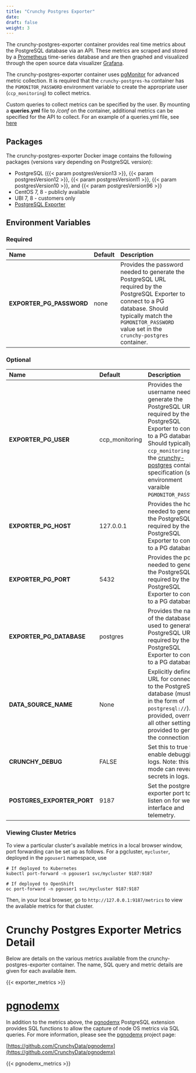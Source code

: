 ```yaml
---
title: "Crunchy Postgres Exporter"
date:
draft: false
weight: 3
---
```


The crunchy-postgres-exporter container provides real time metrics about the PostgreSQL database
via an API. These metrics are scraped and stored by a [Prometheus](https://prometheus.io)
time-series database and are then graphed and visualized through the open source data
visualizer [Grafana](https://grafana.com/).

The crunchy-postgres-exporter container uses [pgMonitor](https://github.com/CrunchyData/pgmonitor) for advanced metric collection.
It is required that the `crunchy-postgres-ha` container has the `PGMONITOR_PASSWORD` environment
variable to create the appropriate user (`ccp_monitoring`) to collect metrics.

Custom queries to collect metrics can be specified by the user. By
mounting a **queries.yml** file to */conf* on the container, additional metrics
can be specified for the API to collect. For an example of a queries.yml file, see
[here](https://github.com/CrunchyData/pgmonitor/blob/master/exporter/postgres/queries_common.yml)

## Packages

The crunchy-postgres-exporter Docker image contains the following packages (versions vary depending on PostgreSQL version):

* PostgreSQL ({{< param postgresVersion13 >}}, {{< param postgresVersion12 >}}, {{< param postgresVersion11 >}}, {{< param postgresVersion10 >}}, and {{< param postgresVersion96 >}}
* CentOS 7, 8 - publicly available
* UBI 7, 8 - customers only
* [PostgreSQL Exporter](https://github.com/wrouesnel/postgres_exporter)

## Environment Variables

### Required
**Name**|**Default**|**Description**
:-----|:-----|:-----
**EXPORTER_PG_PASSWORD**|none|Provides the password needed to generate the PostgreSQL URL required by the PostgreSQL Exporter to connect to a PG database.  Should typically match the `PGMONITOR_PASSWORD` value set in the `crunchy-postgres` container.|

### Optional
**Name**|**Default**|**Description**
:-----|:-----|:-----
**EXPORTER_PG_USER**|ccp_monitoring|Provides the username needed to generate the PostgreSQL URL required by the PostgreSQL Exporter to connect to a PG database.  Should typically be `ccp_monitoring` per the [crunchy-postgres](/container-specifications/crunchy-postgres) container specification (see environment varaible `PGMONITOR_PASSWORD`).
**EXPORTER_PG_HOST**|127.0.0.1|Provides the host needed to generate the PostgreSQL URL required by the PostgreSQL Exporter to connect to a PG database|
**EXPORTER_PG_PORT**|5432|Provides the port needed to generate the PostgreSQL URL required by the PostgreSQL Exporter to connect to a PG database|
**EXPORTER_PG_DATABASE**|postgres|Provides the name of the database used to generate the PostgreSQL URL required by the PostgreSQL Exporter to connect to a PG database|
**DATA_SOURCE_NAME**|None|Explicitly defines the URL for connecting to the PostgreSQL database (must be in the form of `postgresql://`).  If provided, overrides all other settings provided to generate the connection URL.
**CRUNCHY_DEBUG**|FALSE|Set this to true to enable debugging in logs. Note: this mode can reveal secrets in logs.
**POSTGRES_EXPORTER_PORT**|9187|Set the postgres-exporter port to listen on for web interface and telemetry.

### Viewing Cluster Metrics

To view a particular cluster's available metrics in a local browser window, port forwarding can be set up as follows.
For a pgcluster, `mycluster`, deployed in the `pgouser1` namespace, use

```
# If deployed to Kubernetes
kubectl port-forward -n pgouser1 svc/mycluster 9187:9187

# If deployed to OpenShift
oc port-forward -n pgouser1 svc/mycluster 9187:9187
```

Then, in your local browser, go to `http://127.0.0.1:9187/metrics` to view the available metrics for that cluster.



# Crunchy Postgres Exporter Metrics Detail

Below are details on the various metrics available from the crunchy-postgres-exporter container.
The name, SQL query and metric details are given for each available item.

{{< exporter_metrics >}}

# [pgnodemx](https://github.com/CrunchyData/pgnodemx)

In addition to the metrics above, the [pgnodemx](https://github.com/CrunchyData/pgnodemx) PostgreSQL extension provides SQL functions to allow the capture of node OS metrics via SQL queries. For more information, please see the [pgnodemx](https://github.com/CrunchyData/pgnodemx) project page:

[https://github.com/CrunchyData/pgnodemx](https://github.com/CrunchyData/pgnodemx)

{{< pgnodemx_metrics >}}
